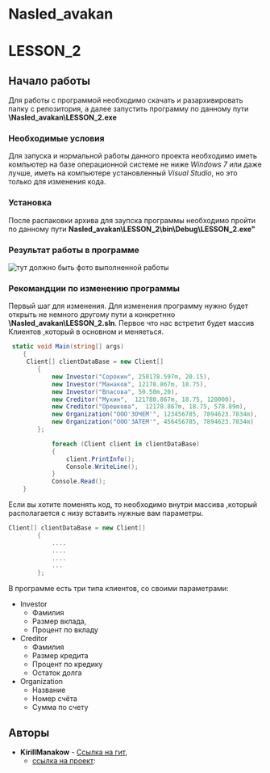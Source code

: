 # Nasled_avakan
# LESSON_2

## Начало работы

Для работы с программой необходимо скачать и разархивировать папку с репозитория, а далее запустить программу по данному пути **\Nasled_avakan\LESSON_2.exe**

### Необходимые условия
Для запуска и нормальной работы данного проекта необходимо иметь компьютер на базе операционной системе не ниже *Windows 7* или даже лучше, иметь на компьютере установленный *Visual Studio*, но это только для изменения кода.

### Установка
После распаковки архива для заупска программы необходимо пройти по данному пути **Nasled_avakan\LESSON_2\bin\Debug\LESSON_2.exe"**


### Результат работы  в программе

![тут должно быть фото выполненной работы](https://sun9-44.userapi.com/impg/VCgXboMD4cs4UK_9sSMdQkoIjJKKJ8IWTxWMDA/BeugF0CIK6w.jpg?size=297x453&quality=96&sign=d33e3b65b5df7b87f5659d92fb4e2373&type=album)


### Рекомандции по изменению программы

Первый шаг для изменения.
Для изменения программу нужно будет открыть не немного другому пути а конкретнно **\Nasled_avakan\LESSON_2.sln**.
Первое что нас встретит будет массив Клиентов ,который в основном и меняеться.

``` C#
 static void Main(string[] args)
    {
     Client[] clientDataBase = new Client[]
        {
            new Investor("Сорокин", 250178.597m, 20.15),
            new Investor("Манаков", 12178.867m, 18.75),
            new Investor("Власова", 50.50m,20),
            new Creditor("Мухин",  121780.867m, 18.75, 120000),
            new Creditor("Орешкова",  12178.867m, 18.75, 578.89m),
            new Organization("ООО'ЗОЧЕМ'", 123456785, 7894623.7834m),
            new Organization("ООО'ЗАТЕМ'", 456456785, 7894623.7834m)
        };

            foreach (Client client in clientDataBase)
            {
                client.PrintInfo();
                Console.WriteLine();
            }
            Console.Read();
    }
```
Если вы хотите поменять код, то необходимо внутри массива ,который располагается с низу вставить нужные вам параметры.
```c#
Client[] clientDataBase = new Client[]
        {
            ....
            ....
            ....
            ...
        };
```
В программе есть три типа клиентов, со своими параметрами:
* Investor
  +  Фамилия
  +  Размер вклада,
  +  Процент по вкладу
* Creditor 
  +  Фамилия
  +  Размер кредита
  +  Процент по кредику
  +  Остаток долга
* Organization
  +  Название
  +  Номер счёта
  +  Сумма по счету

## Авторы

* **KirillManakow** - [Ссылка на гит](https://github.com/KirillManakow),
  + [ссылка на проект](https://github.com/KirillManakow/Nasled_avakan/tree/master):